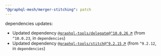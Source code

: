 ```yaml
---
"@graphql-mesh/merger-stitching": patch
---
```

dependencies updates:
  - Updated dependency [`@graphql-tools/delegate@^10.0.26` ↗︎](https://www.npmjs.com/package/@graphql-tools/delegate/v/10.0.26) (from `^10.0.23`, in `dependencies`)
  - Updated dependency [`@graphql-tools/stitch@^9.2.15` ↗︎](https://www.npmjs.com/package/@graphql-tools/stitch/v/9.2.15) (from `^9.2.12`, in `dependencies`)
